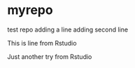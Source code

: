 # myrepo
test repo
adding a line
adding second line

This is line from Rstudio

Just another try from Rstudio